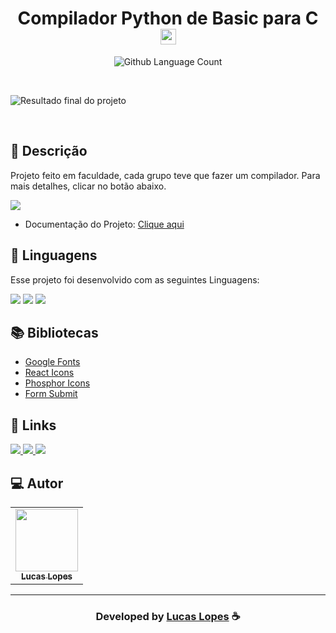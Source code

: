 <h1 align="center">
  Compilador Python de Basic para C <img width="25px" src="https://cdn.discordapp.com/attachments/1049167666876776458/1049167722082226186/icon.png"/>
</h1>

 <p align="center">
  <img alt="Github Language Count" src="https://img.shields.io/github/languages/count/EvanderInacio/E-Shop?color=00FFFB">
</p>

<br>

![Resultado final do projeto](https://cdn.discordapp.com/attachments/1167577713113055372/1175880615753699450/image.png?ex=656cd729&is=655a6229&hm=7b88c4e3225d13d40c56feb66e1118cc7957754f1bf1916172f2fe1290aabe08&)

<br>

## 📝 Descrição 

Projeto feito em faculdade, cada grupo teve que fazer um compilador. Para mais detalhes, clicar no botão abaixo.
 
<a href="https://mediacdns3.ulife.com.br/PAT/Upload/4199098/Sugesto_A3_TeoriadaComputaoeCompiladores_20230927214456.pdf" target="_blank"><img src="https://img.shields.io/badge/Google_Cloud-4285F4?style=for-the-badge&logo=google-cloud&logoColor=white" target="_blank"></a>

- Documentação do Projeto: <a href="https://docs.google.com/document/d/19B4J3XR61bs7SQPU2C9DYHOEXzRq0tSIc4N-eQnkERM/edit?usp=sharing" target="_blank"> Clique aqui </a>  

## 🚀 Linguagens

Esse projeto foi desenvolvido com as seguintes Linguagens:

  <a href="https://github.com/eoLucasS" target="_blank"><img src="https://img.shields.io/badge/python-323330?style=for-the-badge&logo=python&logoColor=00FFFB" target="_blank"></a>
  <a href="https://github.com/eoLucasS" target="_blank"><img src="https://img.shields.io/badge/basic-323330?style=for-the-badge&logo=basic&logoColor=00FFFB" target="_blank"></a>
  <a href="https://github.com/eoLucasS" target="_blank"><img src="https://img.shields.io/badge/c-323330?style=for-the-badge&logo=c&logoColor=00FFFB" target="_blank"></a>

## 📚 Bibliotecas

- [Google Fonts](https://fonts.google.com/)
- [React Icons](https://react-icons.github.io/react-icons/)
- [Phosphor Icons](https://phosphoricons.com/)
- [Form Submit](https://formsubmit.co/)


## 🔗 Links

<p align="left">

 <a href="https://www.linkedin.com/in/lucaslopesdasilva/" alt="Linkedin">
  <img src="https://img.shields.io/badge/-Linkedin-000?style=for-the-badge&logo=Linkedin&logoColor=0A66C2&link=https://www.linkedin.com/in/evander-inacio"/> 
 </a>
  
 <a href="https://twitter.com/eoLucasS114" alt="Twitter">
  <img src="https://img.shields.io/badge/-Twitter-000?style=for-the-badge&logo=Twitter&logoColor=1DA1F2&link=https://twitter.com/Evander_Inacio"/> 
 </a>

 <a href="https://portfolio-lucaslopes.vercel.app" alt="Portfolio">
  <img src="https://img.shields.io/badge/my_portfolio-000?style=for-the-badge&logo=ko-fi&logoColor=FFF&link=https://i.pinimg.com/originals/c3/a2/5d/c3a25dd8c9c80a6b0373bd56b1c77f6a.jpg"/>
 </a>

 </p>
 
## 💻 Autor<br>
<table>
  <tr>
    <td align="center">
      <a href="https://github.com/eoLucasS">
        <img src="https://cdn.discordapp.com/attachments/1049167666876776458/1049179325410312292/tdi.png" width="100px;" /><br>
        <sub>
          <b>Lucas Lopes</b>
        </sub>
      </a>
    </td>
  </tr>
</table>

-----

  <h3 align="center"> Developed by <a href="https://www.linkedin.com/in/lucaslopesdasilva/">Lucas Lopes</a> ☕</h3>

